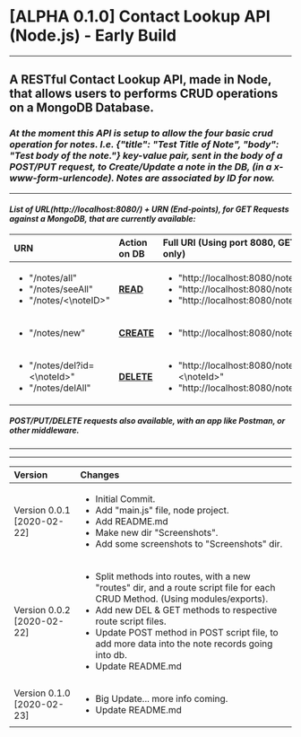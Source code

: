 # [ALPHA 0.1.0] Contact Lookup API (Node.js) - Early Build


***


## A RESTful Contact Lookup API, made in Node, that allows users to performs CRUD operations on a MongoDB Database.

### <i> At the moment this API is setup to allow the four basic crud operation for notes. I.e. {"title": "Test Title of Note", "body": "Test body of the note."} key-value pair, sent in the body of a POST/PUT request, to Create/Update a note in the DB, (in a x-www-form-urlencode). Notes are associated by ID for now.


***


#### List of URL(http://localhost:8080/) + URN (End-points), for GET Requests against a MongoDB, that are currently available:

| URN | Action on DB | Full URI (Using port 8080, GET Request only) |
|:---|:---|:---|
| <ul><li>"/notes/all"</li><li>"/notes/seeAll"</li><li>"/notes/<\noteID>\"</li></ul> | <b><u>READ</u></b> | <ul><li>"http://localhost:8080/notes/all"</li><li>"http://localhost:8080/notes/seeAll"</li><li>"http://localhost:8080/notes/<\noteID>\"</li></ul> |
| <ul><li>"/notes/new"</li></ul> | <b><u>CREATE</u></b> | <ul><li>"http://localhost:8080/notes/new"</li></ul> |
| <ul><li>"/notes/del?id=<\noteId>\"</li><li>"/notes/delAll"</li></ul> | <b><u>DELETE</u></b> | <ul><li>"http://localhost:8080/notes/del?id=<\noteId>\"</li><li>"http://localhost:8080/notes/delAll"</li></ul> |

##### POST/PUT/DELETE requests also available, with an app like Postman, or other middleware.


***
***


|Version| Changes|
|:---|:---|
|Version 0.0.1 [2020-02-22]|<ul><li>Initial Commit.</li><li>Add "main.js" file, node project.</li><li>Add README.md</li><li>Make new dir "Screenshots".</li><li>Add some screenshots to "Screenshots" dir.</li></ul>|
|Version 0.0.2 [2020-02-22]|<ul><li>Split methods into routes, with a new "routes" dir, and a route script file for each CRUD Method. (Using modules/exports).</li><li>Add new DEL & GET methods to respective route script files.</li><li>Update POST method in POST script file, to add more data into the note records going into db.</li><li>Update README.md</li></ul>|
|Version 0.1.0 [2020-02-23]|<ul><li>Big Update... more info coming.</li><li>Update README.md</li></ul>|